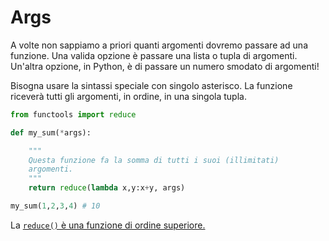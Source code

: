 # Args 

A volte non sappiamo a priori quanti argomenti dovremo passare ad una funzione. Una valida opzione è passare una lista o tupla di argomenti. Un'altra opzione, in Python, è di passare un numero 
smodato di argomenti!

Bisogna usare la sintassi speciale con singolo asterisco. La funzione riceverà tutti gli argomenti, in ordine, in una singola tupla.

```python
from functools import reduce

def my_sum(*args):

    """
    Questa funzione fa la somma di tutti i suoi (illimitati)
    argomenti.
    """
    return reduce(lambda x,y:x+y, args)

my_sum(1,2,3,4) # 10
```

La [`reduce()` è una funzione di ordine superiore.](../3_first_class/1_higher_order.md#reduce)
